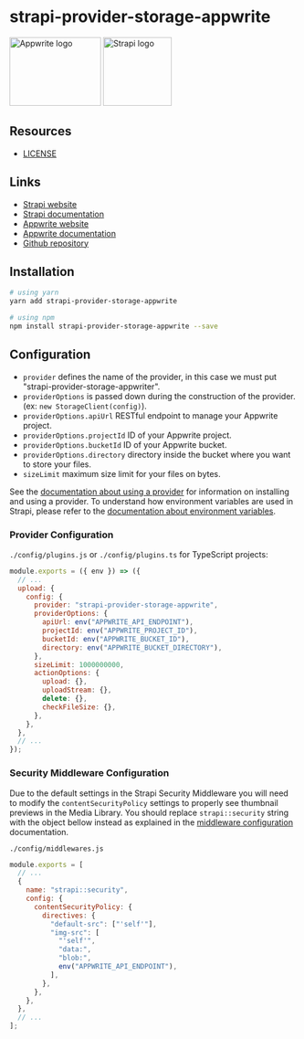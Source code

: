 # strapi-provider-storage-appwrite

<div>
  <img title="Appwrite" alt="Appwrite logo" src="https://seeklogo.com/images/A/appwrite-logo-D33B39992A-seeklogo.com.png" width="160px" height="120px" />
  <img title="Strapi" alt="Strapi logo" src="https://seeklogo.com/images/S/strapi-icon-logo-2E03188067-seeklogo.com.png" width="120px" height="120px" />
</div>


## Resources

- [LICENSE](LICENSE)

## Links

- [Strapi website](https://strapi.io/)
- [Strapi documentation](https://docs.strapi.io)
- [Appwrite website](https://www.appwrite.io/)
- [Appwrite documentation](https://www.appwrite.io/docs)
- [Github repository](https://github.com/jorgeAgoiz/strapi-provider-storage-appwrite)

## Installation

```bash
# using yarn
yarn add strapi-provider-storage-appwrite

# using npm
npm install strapi-provider-storage-appwrite --save
```

## Configuration

- `provider` defines the name of the provider, in this case we must put "strapi-provider-storage-appwriter".
- `providerOptions` is passed down during the construction of the provider. (ex: `new StorageClient(config)`).
- `providerOptions.apiUrl` RESTful endpoint to manage your Appwrite project.
- `providerOptions.projectId` ID of your Appwrite project.
- `providerOptions.bucketId` ID of your Appwrite bucket.
- `providerOptions.directory` directory inside the bucket where you want to store your files.
- `sizeLimit` maximum size limit for your files on bytes.

See the [documentation about using a provider](https://docs.strapi.io/developer-docs/latest/plugins/upload.html#using-a-provider) for information on installing and using a provider. To understand how environment variables are used in Strapi, please refer to the [documentation about environment variables](https://docs.strapi.io/developer-docs/latest/setup-deployment-guides/configurations/optional/environment.html#environment-variables).

### Provider Configuration

`./config/plugins.js` or `./config/plugins.ts` for TypeScript projects:

```js
module.exports = ({ env }) => ({
  // ...
  upload: {
    config: {
      provider: "strapi-provider-storage-appwrite",
      providerOptions: {
        apiUrl: env("APPWRITE_API_ENDPOINT"),
        projectId: env("APPWRITE_PROJECT_ID"),
        bucketId: env("APPWRITE_BUCKET_ID"),
        directory: env("APPWRITE_BUCKET_DIRECTORY"),
      },
      sizeLimit: 1000000000,
      actionOptions: {
        upload: {},
        uploadStream: {},
        delete: {},
        checkFileSize: {},
      },
    },
  },
  // ...
});
```

### Security Middleware Configuration

Due to the default settings in the Strapi Security Middleware you will need to modify the `contentSecurityPolicy` settings to properly see thumbnail previews in the Media Library. You should replace `strapi::security` string with the object bellow instead as explained in the [middleware configuration](https://docs.strapi.io/developer-docs/latest/setup-deployment-guides/configurations/required/middlewares.html#loading-order) documentation.

`./config/middlewares.js`

```js
module.exports = [
  // ...
  {
    name: "strapi::security",
    config: {
      contentSecurityPolicy: {
        directives: {
          "default-src": ["'self'"],
          "img-src": [
            "'self'",
            "data:",
            "blob:",
            env("APPWRITE_API_ENDPOINT"),
          ],
        },
      },
    },
  },
  // ...
];
```
